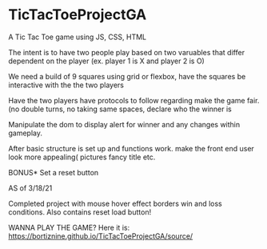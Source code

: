 # TicTacToeProjectGA
A Tic Tac Toe game using JS, CSS, HTML

The intent is to have two people play based on two varuables that differ dependent on the player (ex. player 1 is X and player 2 is O)

We need a build of 9 squares using grid or flexbox,
have the squares be interactive with the the two players

Have the two players have protocols to follow regarding make the game fair. (no double turns, no taking same spaces, declare who the winner is

Manipulate the dom to display alert for winner and any changes within gameplay.

After basic structure is set up and functions work. make the front end user look more appealing( pictures fancy title etc.

BONUS*
Set a reset button

AS of 3/18/21

Completed project with mouse hover effect borders win and loss conditions.
Also contains reset load button!

WANNA PLAY THE GAME?
Here it is:
https://bortiznine.github.io/TicTacToeProjectGA/source/

